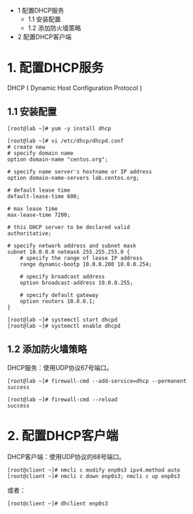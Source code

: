 - 1 配置DHCP服务
    - 1.1 安装配置
    - 1.2 添加防火墙策略
- 2 配置DHCP客户端

# 1. 配置DHCP服务

DHCP ( Dynamic Host Configuration Protocol ) 

## 1.1 安装配置

```Shell
[root@lab ~]# yum -y install dhcp

[root@lab ~]# vi /etc/dhcp/dhcpd.conf
# create new
# specify domain name
option domain-name "centos.org";

# specify name server's hostname or IP address
option domain-name-servers lab.centos.org;

# default lease time
default-lease-time 600;

# max lease time
max-lease-time 7200;

# this DHCP server to be declared valid
authoritative;

# specify network address and subnet mask
subnet 10.0.0.0 netmask 255.255.255.0 {
    # specify the range of lease IP address
    range dynamic-bootp 10.0.0.200 10.0.0.254;
    
    # specify broadcast address
    option broadcast-address 10.0.0.255;
    
    # specify default gateway
    option routers 10.0.0.1;
}

[root@lab ~]# systemctl start dhcpd 
[root@lab ~]# systemctl enable dhcpd 
```

## 1.2 添加防火墙策略 

DHCP服务：使用UDP协议67号端口。

```Shell
[root@lab ~]# firewall-cmd --add-service=dhcp --permanent 
success

[root@lab ~]# firewall-cmd --reload 
success
```

# 2. 配置DHCP客户端

DHCP客户端：使用UDP协议的68号端口。

```Shell
[root@client ~]# nmcli c modify enp0s3 ipv4.method auto 
[root@client ~]# nmcli c down enp0s3; nmcli c up enp0s3
```

或者：

```Shell
[root@client ~]# dhclient enp0s3
```